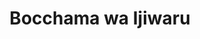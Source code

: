 --- 
title: "Bocchama wa Ijiwaru"
publishdate: "2019-7-17T16:48:46+02:00"
src: "https://365manga.net/manga/bocchama-wa-ijiwaru"
image: "https://data.365manga.net/images/thumbnails/6966-bocchama-wa-ijiwaru.jpg"
description: "Rich young Master comes across a girl alone and abandoned during Christmas. He decides to take her in and name her 'Mike'. Now he's in highschool and she's his personal maid. Did I mention she now loves him and he's rather sadistic with a terrible panty fetish? A very hilarious smutty story."
---